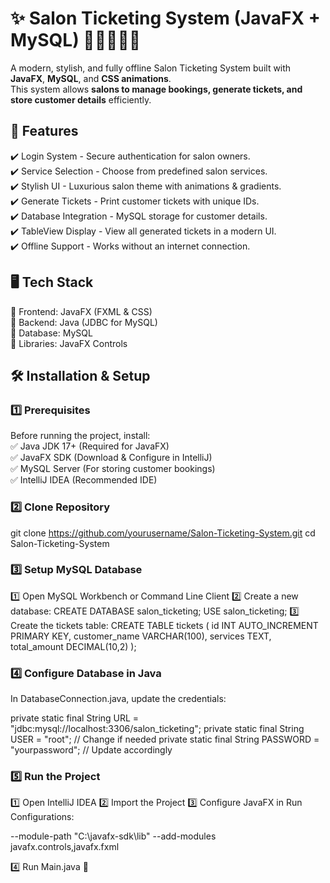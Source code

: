 # ✨ Salon Ticketing System (JavaFX + MySQL) 💇‍♀️💆‍♂️💅  

A modern, stylish, and fully offline Salon Ticketing System built with **JavaFX**, **MySQL**, and **CSS animations**.  
This system allows **salons to manage bookings, generate tickets, and store customer details** efficiently.

## 🎯 Features  
✔️ Login System - Secure authentication for salon owners.  
✔️ Service Selection - Choose from predefined salon services.  
✔️ Stylish UI - Luxurious salon theme with animations & gradients.  
✔️ Generate Tickets - Print customer tickets with unique IDs.  
✔️ Database Integration - MySQL storage for customer details.  
✔️ TableView Display - View all generated tickets in a modern UI.   
✔️ Offline Support - Works without an internet connection.

## 🖥️ Tech Stack 
🔹 Frontend: JavaFX (FXML & CSS)  
🔹 Backend: Java (JDBC for MySQL)  
🔹 Database: MySQL  
🔹 Libraries: JavaFX Controls  

## 🛠️ Installation & Setup 

### 1️⃣ Prerequisites  
Before running the project, install:  
✅ Java JDK 17+ (Required for JavaFX)  
✅ JavaFX SDK (Download & Configure in IntelliJ)  
✅ MySQL Server (For storing customer bookings)  
✅ IntelliJ IDEA (Recommended IDE)  

### 2️⃣ Clone Repository  
git clone https://github.com/yourusername/Salon-Ticketing-System.git
cd Salon-Ticketing-System

### 3️⃣ Setup MySQL Database

1️⃣ Open MySQL Workbench or Command Line Client
2️⃣ Create a new database:
    CREATE DATABASE salon_ticketing;
    USE salon_ticketing;
3️⃣ Create the tickets table:
    CREATE TABLE tickets (
        id INT AUTO_INCREMENT PRIMARY KEY,
        customer_name VARCHAR(100),
        services TEXT,
        total_amount DECIMAL(10,2)
    );
### 4️⃣ Configure Database in Java

  In DatabaseConnection.java, update the credentials:
  
  private static final String URL = "jdbc:mysql://localhost:3306/salon_ticketing";
  private static final String USER = "root";  // Change if needed
  private static final String PASSWORD = "yourpassword";  // Update accordingly
### 5️⃣ Run the Project
  
  1️⃣ Open IntelliJ IDEA
  2️⃣ Import the Project
  3️⃣ Configure JavaFX in Run Configurations:
  
  --module-path "C:\javafx-sdk\lib" --add-modules javafx.controls,javafx.fxml
  
  4️⃣ Run Main.java 🎉

  
